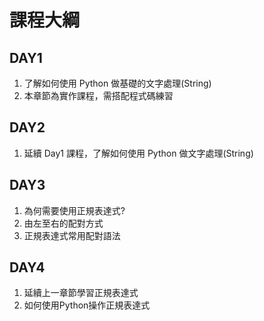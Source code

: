 # 課程大綱

## **DAY1**
1. 了解如何使用 Python 做基礎的文字處理(String)
2. 本章節為實作課程，需搭配程式碼練習

## **DAY2**
1. 延續 Day1 課程，了解如何使用 Python 做文字處理(String)

## **DAY3**
1. 為何需要使用正規表達式?
2. 由左至右的配對方式
3. 正規表達式常用配對語法

## **DAY4**
1. 延續上一章節學習正規表達式
2. 如何使用Python操作正規表達式